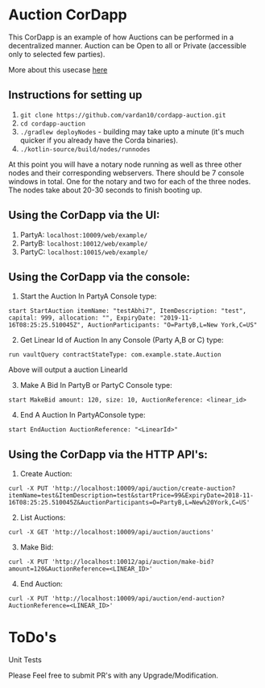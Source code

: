 # Auction CorDapp
This CorDapp is an example of how Auctions can be performed in a decentralized manner. Auction can be Open to all or Private (accessible only to selected few parties).

More about this usecase [here](https://medium.com/auctionity/making-auctions-safer-faster-and-more-reliable-through-blockchain-technology-part-1-2-5b01bf641b48)


## Instructions for setting up

1. `git clone https://github.com/vardan10/cordapp-auction.git`
2. `cd cordapp-auction`
3. `./gradlew deployNodes` - building may take upto a minute (it's much quicker if you already have the Corda binaries).  
4. `./kotlin-source/build/nodes/runnodes`

At this point you will have a notary node running as well as three other nodes and their corresponding webservers. There should be 7 console windows in total. One for the notary and two for each of the three nodes. The nodes take about 20-30 seconds to finish booting up.


## Using the CorDapp via the UI:
1. PartyA: `localhost:10009/web/example/`
2. PartyB: `localhost:10012/web/example/`
3. PartyC: `localhost:10015/web/example/`


## Using the CorDapp via the console:

1. Start the Auction
In PartyA Console type:
```
start StartAuction itemName: "testAbhi7", ItemDescription: "test", capital: 999, allocation: "", ExpiryDate: "2019-11-16T08:25:25.510045Z", AuctionParticipants: "O=PartyB,L=New York,C=US"
```

2. Get Linear Id of Auction
In any Console (Party A,B or C) type:
```
run vaultQuery contractStateType: com.example.state.Auction
```
Above will output a auction LinearId

3. Make A Bid
In PartyB or PartyC Console type:
```
start MakeBid amount: 120, size: 10, AuctionReference: <linear_id>
```

4. End A Auction
In PartyAConsole type:
```
start EndAuction AuctionReference: "<LinearId>"
```

## Using the CorDapp via the HTTP API's:
1. Create Auction:
```
curl -X PUT 'http://localhost:10009/api/auction/create-auction?itemName=test&ItemDescription=test&startPrice=99&ExpiryDate=2018-11-16T08:25:25.510045Z&AuctionParticipants=O=PartyB,L=New%20York,C=US'
```

2. List Auctions:
```
curl -X GET 'http://localhost:10009/api/auction/auctions'
```

3. Make Bid:
```
curl -X PUT 'http://localhost:10012/api/auction/make-bid?amount=120&AuctionReference=<LINEAR_ID>'
```

4. End Auction:
```
curl -X PUT 'http://localhost:10009/api/auction/end-auction?AuctionReference=<LINEAR_ID>'
```

# ToDo's
Unit Tests


Please Feel free to submit PR's with any Upgrade/Modification.
